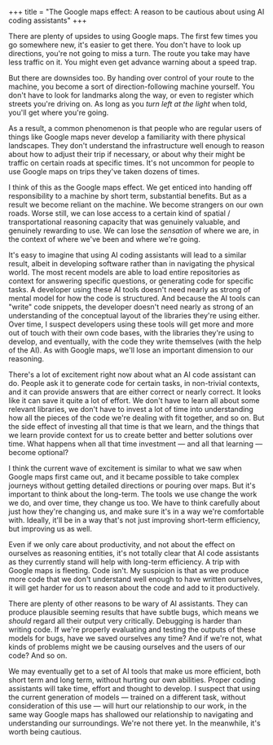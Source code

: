 +++
title = "The Google maps effect: A reason to be cautious about using AI coding assistants"
+++

There are plenty of upsides to using Google maps. The first few times you go somewhere new, it's
easier to get there. You don't have to look up directions, you're not going to miss a turn. The
route you take may have less traffic on it. You might even get advance warning about a speed trap.

But there are downsides too. By handing over control of your route to the machine, you become a sort
of direction-following machine yourself. You don't have to look for landmarks along the way, or even
to register which streets you're driving on. As long as you _turn left at the light_ when told,
you'll get where you're going.

As a result, a common phenomenon is that people who are regular users of things like Google maps
never develop a familiarity with there physical landscapes. They don't understand the infrastructure
well enough to reason about how to adjust their trip if necessary, or about why their might be
traffic on certain roads at specific times. It's not uncommon for people to use Google maps on trips
they've taken dozens of times.

I think of this as the Google maps effect. We get enticed into handing off responsibility to a
machine by short term, substantial benefits. But as a result we become reliant on the machine. We
become strangers on our own roads. Worse still, we can lose access to a certain kind of spatial /
transportational reasoning capacity that was genuinely valuable, and genuinely rewarding to use. We
can lose the _sensation_ of where we are, in the context of where we've been and where we're going.

It's easy to imagine that using AI coding assistants will lead to a similar result, albeit in
developing software rather than in navigating the physical world. The most recent models are able to
load entire repositories as context for answering specific questions, or generating code for
specific tasks. A developer using these AI tools doesn't need nearly as strong of mental model for
how the code is structured. And because the AI tools can "write" code snippets, the developer
doesn't need nearly as strong of an understanding of the conceptual layout of the libraries they're
using either. Over time, I suspect developers using these tools will get more and more out of touch
with their own code bases, with the libraries they're using to develop, and eventually, with the
code they write themselves (with the help of the AI). As with Google maps, we'll lose an important
dimension to our reasoning.

There's a lot of excitement right now about what an AI code assistant can do. People ask it to
generate code for certain tasks, in non-trivial contexts, and it can provide answers that are either
correct or nearly correct. It looks like it can save it quite a lot of effort. We don't have to
learn all about some relevant libraries, we don't have to invest a lot of time into understanding
how all the pieces of the code we're dealing with fit together, and so on. But the side effect of
investing all that time is that we learn, and the things that we learn provide context for us to
create better and better solutions over time. What happens when all that time investment &mdash; and
all that learning &mdash; become optional?

I think the current wave of excitement is similar to what we saw when Google maps first came out,
and it became possible to take complex journeys without getting detailed directions or pouring over
maps. But it's important to think about the long-term. The tools we use change the work we do, and
over time, they change us too. We have to think carefully about just how they're changing us, and
make sure it's in a way we're comfortable with. Ideally, it'll be in a way that's not just improving
short-term efficiency, but improving us as well.

Even if we only care about productivity, and not about the effect on ourselves as reasoning
entities, it's not totally clear that AI code assistants as they currently stand will help with
long-term efficiency. A trip with Google maps is fleeting. Code isn't. My suspicion is that as we
produce more code that we don't understand well enough to have written ourselves, it will get harder
for us to reason about the code and add to it productively.

There are plenty of other reasons to be wary of AI assistants. They can produce plausible seeming
results that have subtle bugs, which means we _should_ regard all their output very critically.
Debugging is harder than writing code. If we're properly evaluating and testing the outputs of these
models for bugs, have we saved ourselves any time? And if we're not, what kinds of problems might we
be causing ourselves and the users of our code? And so on.

We may eventually get to a set of AI tools that make us more efficient, both short term and long
term, without hurting our own abilities. Proper coding assistants will take time, effort and thought
to develop. I suspect that using the current generation of models &mdash; trained on a different
task, without consideration of this use &mdash; will hurt our relationship to our work, in the same
way Google maps has shallowed our relationship to navigating and understanding our surroundings.
We're not there yet. In the meanwhile, it's worth being cautious.
